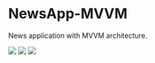 # NewsApp-MVVM

News application with MVVM architecture.

![](https://user-images.githubusercontent.com/65500826/151452448-d320b2dd-a73e-47a5-9258-2b3231519184.png)
![](https://user-images.githubusercontent.com/65500826/151452455-16b01d56-ab75-4147-8661-fd6495fb2019.png)
![](https://user-images.githubusercontent.com/65500826/151452461-e2e31a9b-16f1-4ff2-9bd0-115723a17486.png)

